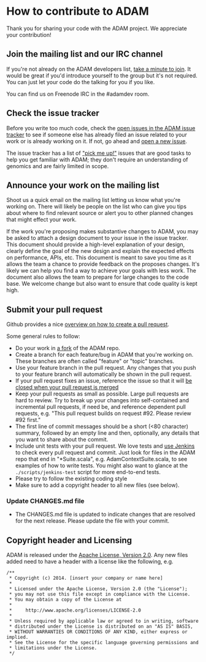 How to contribute to ADAM
=========================

Thank you for sharing your code with the ADAM project. We appreciate your contribution!

## Join the mailing list and our IRC channel

If you're not already on the ADAM developers list, [take a minute to join](http://bigdatagenomics.github.io/mail/).
It would be great if you'd introduce yourself to the group but it's not required. You can just
let your code do the talking for you if you like.

You can find us on Freenode IRC in the #adamdev room.

## Check the issue tracker

Before you write too much code, check the [open issues in the ADAM issue tracker](https://github.com/bigdatagenomics/adam/issues?state=open)
to see if someone else has already filed an issue related to your work or is already working on it. If not, go ahead and 
[open a new issue](https://github.com/bigdatagenomics/adam/issues/new).

The issue tracker has a list of ["pick me up!"](https://github.com/bigdatagenomics/adam/issues?labels=pick+me+up%21&page=1&state=open) issues
that are good tasks to help you get familiar with ADAM; they don't require an understanding of genomics and are fairly
limited in scope.

## Announce your work on the mailing list

Shoot us a quick email on the mailing list letting us know what you're working on. There
will likely be people on the list who can give you tips about where to find relevant 
source or alert you to other planned changes that might effect your work.

If the work you're proposing makes substantive changes to ADAM, you may be asked to attach a design document
to your issue in the issue tracker. This document should provide a high-level explanation of your design, clearly define the goal
of the new design and explain the expected effects on performance, APIs, etc. This document is meant to save you time
as it allows the team a chance to provide feedback on the proposes changes. It's likely we can help you find a way
to achieve your goals with less work. The document also allows the team to prepare for large changes to the code
base. We welcome change but also want to ensure that code quality is kept high.

## Submit your pull request

Github provides a nice [overview on how to create a pull request](https://help.github.com/articles/creating-a-pull-request).

Some general rules to follow:

* Do your work in [a fork](https://help.github.com/articles/fork-a-repo) of the ADAM repo.
* Create a branch for each feature/bug in ADAM that you're working on. These branches are often called "feature"
or "topic" branches.
* Use your feature branch in the pull request. Any changes that you push to your feature branch will automatically
be shown in the pull request.
* If your pull request fixes an issue, reference the issue so that it will [be closed when your pull request is merged](https://github.com/blog/1506-closing-issues-via-pull-requests)
* Keep your pull requests as small as possible. Large pull requests are hard to review. Try to break up your changes
into self-contained and incremental pull requests, if need be, and reference dependent pull requests, e.g. "This pull
request builds on request #92. Please review #92 first."
* The first line of commit messages should be a short (<80 character) summary, followed by an empty line and then,
optionally, any details that you want to share about the commit.
* Include unit tests with your pull request. We love tests and [use Jenkins](https://amplab.cs.berkeley.edu/jenkins/)
to check every pull request and commit. Just look for files in the ADAM repo that end in "*Suite.scala", 
e.g. AdamContextSuite.scala, to see examples of how to write tests. You might also want to glance at the 
`./scripts/jenkins-test` script for more end-to-end tests.
* Please try to follow the existing coding style
* Make sure to add a copyright header to all new files (see below).

### Update CHANGES.md file

* The CHANGES.md file is updated to indicate changes that are resolved for the next release.  Please update the file with your commit.

## Copyright header and Licensing

ADAM is released under the [Apache License, Version 2.0](http://www.apache.org/licenses/LICENSE-2.0.html).
Any new files added need to have a header with a license like the following, e.g.

    /**
     * Copyright (c) 2014. [insert your company or name here]
     *
     * Licensed under the Apache License, Version 2.0 (the "License");
     * you may not use this file except in compliance with the License.
     * You may obtain a copy of the License at
     *
     *     http://www.apache.org/licenses/LICENSE-2.0
     *
     * Unless required by applicable law or agreed to in writing, software
     * distributed under the License is distributed on an "AS IS" BASIS,
     * WITHOUT WARRANTIES OR CONDITIONS OF ANY KIND, either express or implied.
     * See the License for the specific language governing permissions and
     * limitations under the License.
     */


